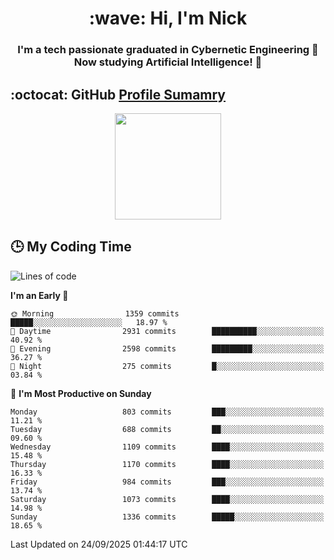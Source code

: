 <h1 align="center">:wave: Hi, I'm Nick</h1>

<h3 align="center">I'm a tech passionate graduated in Cybernetic Engineering 🤖<br>
Now studying Artificial Intelligence! 🧠</h3>


## :octocat: GitHub <a href="https://github.com/vn7n24fzkq/github-profile-summary-cards">Profile Sumamry</a>

<p align="center">
   <img style="height:170px;display:inline-block"  src="http://github-profile-summary-cards.vercel.app/api/cards/profile-details?username=CodeClimberNT&theme=github_dark" />
<!--    <img style="height:170px;display:inline-block"  src="http://github-profile-summary-cards.vercel.app/api/cards/repos-per-language?username=CodeClimberNT&theme=github_dark&exclude=" /> -->
</p>

 ## :clock3: My Coding Time 
 
<!--START_SECTION:waka-->
![Lines of code](https://img.shields.io/badge/From%20Hello%20World%20I%27ve%20Written-19.9%20million%20lines%20of%20code-blue)

**I'm an Early 🐤** 

```text
🌞 Morning                1359 commits        █████░░░░░░░░░░░░░░░░░░░░   18.97 % 
🌆 Daytime                2931 commits        ██████████░░░░░░░░░░░░░░░   40.92 % 
🌃 Evening                2598 commits        █████████░░░░░░░░░░░░░░░░   36.27 % 
🌙 Night                  275 commits         █░░░░░░░░░░░░░░░░░░░░░░░░   03.84 % 
```
📅 **I'm Most Productive on Sunday** 

```text
Monday                   803 commits         ███░░░░░░░░░░░░░░░░░░░░░░   11.21 % 
Tuesday                  688 commits         ██░░░░░░░░░░░░░░░░░░░░░░░   09.60 % 
Wednesday                1109 commits        ████░░░░░░░░░░░░░░░░░░░░░   15.48 % 
Thursday                 1170 commits        ████░░░░░░░░░░░░░░░░░░░░░   16.33 % 
Friday                   984 commits         ███░░░░░░░░░░░░░░░░░░░░░░   13.74 % 
Saturday                 1073 commits        ████░░░░░░░░░░░░░░░░░░░░░   14.98 % 
Sunday                   1336 commits        █████░░░░░░░░░░░░░░░░░░░░   18.65 % 
```



 Last Updated on 24/09/2025 01:44:17 UTC
<!--END_SECTION:waka-->

